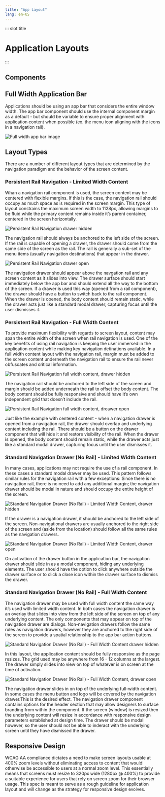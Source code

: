 ```yaml
---
title: "App Layout"
lang: en-US
---
```


::: slot title

# Application Layouts

:::

## Components

<ComponentCard component="FeatherAppLayout" package="AppLayout" />

## Full Width Application Bar

Applications should be using an app bar that considers the entire window width. The app bar component should use the internal component margin as a default - but should be variable to ensure proper alignment with application content when possible (ex. the menu icon aligning with the icons in a navigation rail).

![Full width app bar image](./Application_Layouts-web-resources/image/App_Bar_-_Anatomy.png)

## Layout Types

There are a number of different layout types that are determined by the navigation paradigm and the behavior of the screen content.

### Persistent Rail Navigation - Limited Width Content

Whan a navigation rail component is used, the screen content may be centered with flexible margins. If this is the case, the navigation rail should occupy as much space as is required in the screen margin. This type of layout constrains the maximum screen width to 1128px, allowing margins to be fluid while the primary content remains inside it’s parent container, centered in the screen horizontally.

![Persistent Rail Navigation drawer hidden](<./Application_Layouts-web-resources/image/Limited_Content_-_Rail_(Drawer_Hidden).png>)

The navigation rail should always be anchored to the left side of the screen. If the rail is capable of opening a drawer, the drawer should come from the same side of the screen as the rail. The rail is generally a sub-set of the menu items (usually navigation destinations) that appear in the drawer.

![Persistent Rail Navigation drawer open](<./Application_Layouts-web-resources/image/Limited_Content_-_Rail_(Drawer_Open).png>)

The navigation drawer should appear above the navgation rail and any screen content as it slides into view. The drawer surface should start immediately below the app bar and should extend all the way to the bottom of the screen. If a drawer is used this way (opened from a rail component), the drawer should have a button to switch back to the rail component. When the drawer is opened, the body content should remain static, while the drawer acts just like a standard modal drawer, capturing focus until the user dismisses it.

### Persistent Rail Navigation - Full Width Content

To provide maximum flexibility with regards to screen layout, content may span the entire width of the screen when rail navigation is used. One of the key benefits of using rail navigation is keeping the user immersed in the application content while making key navigation detinations available. In a full width content layout with the navigation rail, margin must be added to the screen content underneath the navigation rail to ensure the rail never obfuscates and critical information.

![Persistent Rail Navigation full width content, drawer hidden](<./Application_Layouts-web-resources/image/Full_Width_Content_-_Rail_(Drawer_Hidden).png>)

The navigation rail should be anchored to the left side of the screen and margin should be added underneath the rail to offset the body content. The body content should be fully responsive and should have it’s own independent grid that doesn’t include the rail.

![Persistent Rail Navigation full width content, dreawer open](<./Application_Layouts-web-resources/image/Full_Width_Content_-_Rail_(Drawer_Open).png>)

Just like the example with centered content - when a navigation drawer is opened from a navigation rail, the drawer should overlap and underlying content including the rail. There should be a button on the drawer component that will hide it and restore visibility of the rail. When the drawer is opened, the body content should remain static, while the drawer acts just like a standard modal drawer, capturing focus until the user dismisses it.

### Standard Navigation Drawer (No Rail) - Limited Width Content

In many cases, applications may not require the use of a rail component. In these cases a standard modal drawer may be used. This pattern follows similar rules for the navigation rail with a few exceptions: Since there is no navigation rail, there is no need to add any additional margin; the navigation drawer should be modal in nature and should occupy the entire height of the screen.

![Standard Navigation Drawer (No Rail) - Limited Width Content, drawer hidden](<./Application_Layouts-web-resources/image/Limited_Content_-_Nav_Drawer_(Closed).png>)

If the drawer is a navigation drawer, it should be anchored to the left side of the screen. Non-navigational drawers are usually anchored to the right side of the screen and (aside from the location) should follow all the same rules as the navigation drawers.

![Standard Navigation Drawer (No Rail) - Limited Width Content, drawer open](<./Application_Layouts-web-resources/image/Limited_Content_-_Nav_Drawer_(Open).png>)

On activation of the drawer button in the application bar, the navigation drawer should slide in as a modal component, hiding any underlying elements. The user should have the option to click anywhere outside the drawer surface or to click a close icon within the drawer surface to dismiss the drawer.

### Standard Navigation Drawer (No Rail) - Full Width Content

The navigation drawer may be used with full width content the same way it’s used with limited width content. In both cases the navigation drawer is an overlay that slides into view from the left side of the screen on top of any underlying content. The only components that may appear on top of the navigation drawer are dialogs. Non-navigation drawers follow the same rules as navigation drawers, however they are anchored to the right side of the screen to provide a spatial relationship to the app bar action buttons.

![Standard Navigation Drawer (No Rail) - Full Width Content drawer hidden](<./Application_Layouts-web-resources/image/Full_Width_Content_-_Nav_Drawer_(Closed).png>)

In this layout, the application content should be fully responsive as the page resizes. The grid used may be anywhere from 16 - 12 columns at the largest. The drawer simply slides into view on top of whatever is on screen at the time of activation.

![Standard Navigation Drawer (No Rail) - Full Width Content, drawer open](<./Application_Layouts-web-resources/image/Full_Width_Content_-_Nav_Drawer_(Open).png>)

The navigation drawer slides in on top of the underlying full-width content. In some cases the menu button and logo will be covered by the navigation drawer.This is the desired effect. The navigation drawer component contains options for the header section that may allow designers to surface branding from within the component. If the screen (window) is resized then the underlying content will resize in accordance with responsive design parameters established at design time. The drawer should be modal however, so the user should not be able to inderact with the underlying screen until they have dismissed the drawer.

## Responsive Design

WCAG AA compliance dictates a need to make screen layouts usable at 400% zoom levels without eliminating access to content that would otherwise be accessible to users at a normal zoom level. This essentially means that screens must resize to 320px wide (1280px @ 400%) to provide a suitable experience for users that rely on screen zoom for their browser usage. This spec is meant to serve as a rough guideline for application layout and will change as the strategy for responsive design evolves.
